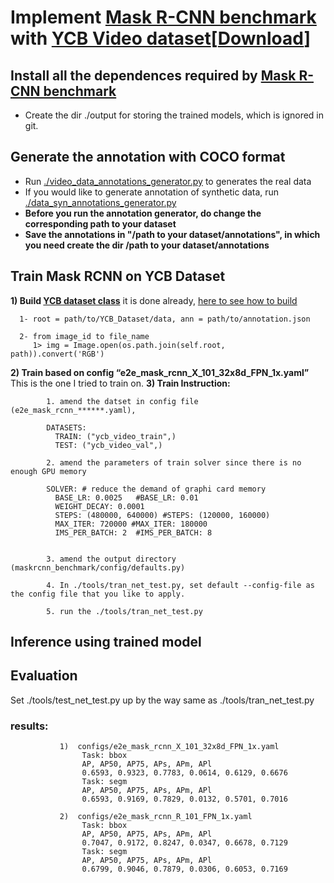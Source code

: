 # Implement [Mask R-CNN benchmark](https://github.com/facebookresearch/maskrcnn-benchmark) with [YCB Video dataset](https://www.ycbbenchmarks.com/)[[Download](https://rse-lab.cs.washington.edu/projects/posecnn/)]
## Install all the dependences required by [Mask R-CNN benchmark](https://github.com/facebookresearch/maskrcnn-benchmark)
- Create the dir ./output for storing the trained models, which is ignored in git.
## Generate the annotation with COCO format
- Run [./video_data_annotations_generator.py](video_data_annotations_generator.py) to generates the real data
- If you would like to generate annotation of synthetic data, run [./data_syn_annotations_generator.py](data_syn_annotations_generator.py) 
- **Before you run the annotation generator, do change the corresponding path to your dataset**
- **Save the annotations in "/path to your dataset/annotations", in which you need create the dir /path to your dataset/annotations**
## Train Mask RCNN on YCB Dataset

   **1) Build [YCB dataset class](maskrcnn_benchmark/data/datasets/ycb_video.py)** it is done already, [here to see how to build](https://github.com/roobooot/maskrcnn-benchmark/commit/98a385e671492fff99dc3bf63eb616e08ed570b8)
   
      1- root = path/to/YCB_Dataset/data, ann = path/to/annotation.json
      
      2- from image_id to file_name
         1> img = Image.open(os.path.join(self.root,     path)).convert('RGB')
         
   **2) Train based on config “e2e_mask_rcnn_X_101_32x8d_FPN_1x.yaml”**
  This is the one I tried to train on.
   **3) Train Instruction:**
   
            1. amend the datset in config file (e2e_mask_rcnn_******.yaml), 
            
            DATASETS:
              TRAIN: ("ycb_video_train",)
              TEST: ("ycb_video_val",)

            2. amend the parameters of train solver since there is no enough GPU memory
            
            SOLVER: # reduce the demand of graphi card memory
              BASE_LR: 0.0025   #BASE_LR: 0.01
              WEIGHT_DECAY: 0.0001
              STEPS: (480000, 640000) #STEPS: (120000, 160000)
              MAX_ITER: 720000 #MAX_ITER: 180000
              IMS_PER_BATCH: 2  #IMS_PER_BATCH: 8

            
            3. amend the output directory (maskrcnn_benchmark/config/defaults.py)
            
            4. In ./tools/tran_net_test.py, set default --config-file as the config file that you like to apply.
            
            5. run the ./tools/tran_net_test.py
            
## Inference using trained model

## Evaluation 
Set ./tools/test_net_test.py up by the way same as ./tools/tran_net_test.py
### results:

               1)  configs/e2e_mask_rcnn_X_101_32x8d_FPN_1x.yaml               
                    Task: bbox                    
                    AP, AP50, AP75, APs, APm, APl                    
                    0.6593, 0.9323, 0.7783, 0.0614, 0.6129, 0.6676                    
                    Task: segm                    
                    AP, AP50, AP75, APs, APm, APl                    
                    0.6593, 0.9169, 0.7829, 0.0132, 0.5701, 0.7016
                    
               2)  configs/e2e_mask_rcnn_R_101_FPN_1x.yaml
                    Task: bbox
                    AP, AP50, AP75, APs, APm, APl
                    0.7047, 0.9172, 0.8247, 0.0347, 0.6678, 0.7129
                    Task: segm
                    AP, AP50, AP75, APs, APm, APl
                    0.6799, 0.9046, 0.7879, 0.0306, 0.6053, 0.7169


